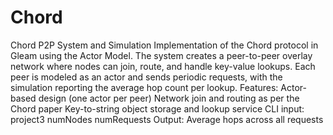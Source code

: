 # Chord
Chord P2P System and Simulation  Implementation of the Chord protocol in Gleam using the Actor Model. The system creates a peer-to-peer overlay network where nodes can join, route, and handle key-value lookups. Each peer is modeled as an actor and sends periodic requests, with the simulation reporting the average hop count per lookup.  Features:  Actor-based design (one actor per peer)  Network join and routing as per the Chord paper  Key-to-string object storage and lookup service  CLI input: project3 numNodes numRequests  Output: Average hops across all requests
